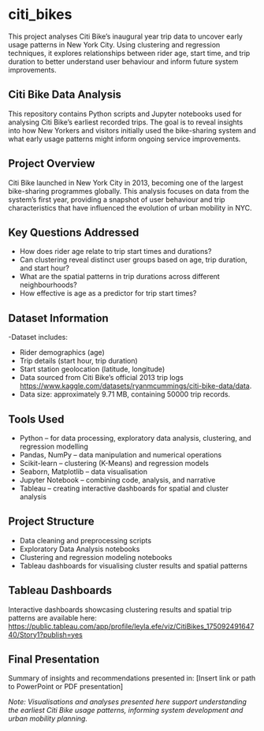 # citi_bikes
This project analyses Citi Bike’s inaugural year trip data to uncover early usage patterns in New York City. Using clustering and regression techniques, it explores relationships between rider age, start time, and trip duration to better understand user behaviour and inform future system improvements.

## Citi Bike Data Analysis 
This repository contains Python scripts and Jupyter notebooks used for analysing Citi Bike’s earliest recorded trips. The goal is to reveal insights into how New Yorkers and visitors initially used the bike-sharing system and what early usage patterns might inform ongoing service improvements.

## Project Overview 
Citi Bike launched in New York City in 2013, becoming one of the largest bike-sharing programmes globally. This analysis focuses on data from the system’s first year, providing a snapshot of user behaviour and trip characteristics that have influenced the evolution of urban mobility in NYC.

## Key Questions Addressed
- How does rider age relate to trip start times and durations?
- Can clustering reveal distinct user groups based on age, trip duration, and start hour?
- What are the spatial patterns in trip durations across different neighbourhoods?
- How effective is age as a predictor for trip start times?

## Dataset Information
-Dataset includes:
  - Rider demographics (age)
  - Trip details (start hour, trip duration)
  - Start station geolocation (latitude, longitude)
- Data sourced from Citi Bike’s official 2013 trip logs https://www.kaggle.com/datasets/ryanmcummings/citi-bike-data/data. 
- Data size: approximately 9.71 MB, containing 50000 trip records.

## Tools Used
- Python – for data processing, exploratory data analysis, clustering, and regression modelling
- Pandas, NumPy – data manipulation and numerical operations
- Scikit-learn – clustering (K-Means) and regression models
- Seaborn, Matplotlib – data visualisation
- Jupyter Notebook – combining code, analysis, and narrative
- Tableau – creating interactive dashboards for spatial and cluster analysis

## Project Structure
- Data cleaning and preprocessing scripts
- Exploratory Data Analysis notebooks
- Clustering and regression modeling notebooks
- Tableau dashboards for visualising cluster results and spatial patterns

## Tableau Dashboards
Interactive dashboards showcasing clustering results and spatial trip patterns are available here:
https://public.tableau.com/app/profile/leyla.efe/viz/CitiBikes_17509249164740/Story1?publish=yes 

## Final Presentation
Summary of insights and recommendations presented in:
[Insert link or path to PowerPoint or PDF presentation]

*Note: Visualisations and analyses presented here support understanding the earliest Citi Bike usage patterns, informing system development and urban mobility planning.*
